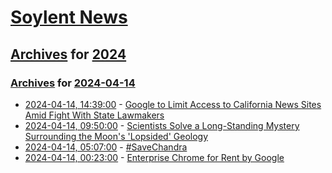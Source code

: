 # [Soylent News](../../../README.md)

## [Archives](../../index.md) for [2024](../index.md)

### [Archives](../../index.md) for [2024-04-14](index.md)

* [2024-04-14, 14:39:00](https://soylentnews.org/article.pl?sid=24/04/13/1932255&from=rss) - [Google to Limit Access to California News Sites Amid Fight With State Lawmakers](https://soylentnews.org/article.pl?sid=24/04/13/1932255&from=rss)
* [2024-04-14, 09:50:00](https://soylentnews.org/article.pl?sid=24/04/13/1919226&from=rss) - [Scientists Solve a Long-Standing Mystery Surrounding the Moon's 'Lopsided' Geology](https://soylentnews.org/article.pl?sid=24/04/13/1919226&from=rss)
* [2024-04-14, 05:07:00](https://soylentnews.org/article.pl?sid=24/04/12/2139208&from=rss) - [#SaveChandra](https://soylentnews.org/article.pl?sid=24/04/12/2139208&from=rss)
* [2024-04-14, 00:23:00](https://soylentnews.org/article.pl?sid=24/04/12/2134249&from=rss) - [Enterprise Chrome for Rent by Google](https://soylentnews.org/article.pl?sid=24/04/12/2134249&from=rss)
